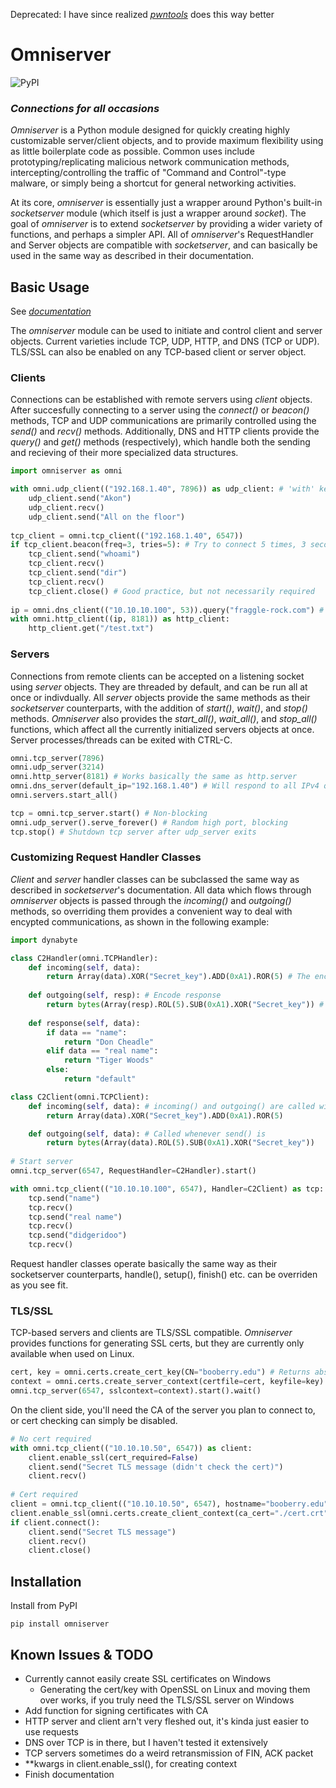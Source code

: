 Deprecated: I have since realized [*pwntools*](https://github.com/Gallopsled/pwntools) does this way better
# Omniserver
![PyPI](https://img.shields.io/pypi/v/omniserver)
### _Connections for all occasions_
*Omniserver* is a Python module designed for quickly creating highly customizable server/client objects, and to provide maximum flexibility using as little boilerplate code as possible. Common uses include prototyping/replicating malicious network communication methods, intercepting/controlling the traffic of "Command and Control"-type malware, or simply being a shortcut for general networking activities.

At its core, *omniserver* is essentially just a wrapper around Python's built-in *socketserver* module (which itself is just a wrapper around *socket*). The goal of *omniserver* is to extend *socketserver* by providing a wider variety of functions, and perhaps a simpler API. All of *omniserver*'s RequestHandler and Server objects are compatible with *socketserver*, and can basically be used in the same way as described in their documentation.
## Basic Usage
See [*documentation*](https://omniserver.readthedocs.io/en/latest/)

The *omniserver* module can be used to initiate and control client and server objects. Current varieties include TCP, UDP, HTTP, and DNS (TCP or UDP). TLS/SSL can also be enabled on any TCP-based client or server object.
### Clients
Connections can be established with remote servers using *client* objects. After succesfully connecting to a server using the *connect()* or *beacon()* methods, TCP and UDP communications are primarily controlled using the *send()* and *recv()* methods. Additionally, DNS and HTTP clients provide the *query()* and *get()* methods (respectively), which handle both the sending and recieving of their more specialized data structures.
```py
import omniserver as omni

with omni.udp_client(("192.168.1.40", 7896)) as udp_client: # 'with' keyword calls connect() and close()
	udp_client.send("Akon")
	udp_client.recv()
	udp_client.send("All on the floor")
	
tcp_client = omni.tcp_client(("192.168.1.40", 6547))
if tcp_client.beacon(freq=3, tries=5): # Try to connect 5 times, 3 seconds apart, before quiting 
	tcp_client.send("whoami")
	tcp_client.recv()
	tcp_client.send("dir")
	tcp_client.recv()
	tcp_client.close() # Good practice, but not necessarily required
	
ip = omni.dns_client(("10.10.10.100", 53)).query("fraggle-rock.com") # query() returns the resolved IP as a string
with omni.http_client((ip, 8181)) as http_client:
    http_client.get("/test.txt")
```
### Servers
Connections from remote clients can be accepted on a listening socket using *server* objects. They are threaded by default, and can be run all at once or indivdually. All *server* objects provide the same methods as their *socketserver* counterparts, with the addition of *start()*, *wait()*, and *stop()* methods. *Omniserver* also provides the *start_all()*, *wait_all()*, and *stop_all()* functions, which affect all the currently initialized servers objects at once. Server processes/threads can be exited with CTRL-C.
```py
omni.tcp_server(7896)
omni.udp_server(3214)
omni.http_server(8181) # Works basically the same as http.server
omni.dns_server(default_ip="192.168.1.40") # Will respond to all IPv4 queries with default IP
omni.servers.start_all()

tcp = omni.tcp_server.start() # Non-blocking
omni.udp_server().serve_forever() # Random high port, blocking
tcp.stop() # Shutdown tcp server after udp_server exits
```
### Customizing Request Handler Classes
*Client* and *server* handler classes can be subclassed the same way as described in *socketserver*'s documentation. All data which flows through *omniserver* objects is passed through the *incoming()* and *outgoing()* methods, so overriding them provides a convenient way to deal with encypted communications, as shown in the following example:
```py
import dynabyte

class C2Handler(omni.TCPHandler):
    def incoming(self, data): 
        return Array(data).XOR("Secret_key").ADD(0xA1).ROR(5) # The encryption scheme, backwords
        
    def outgoing(self, resp): # Encode response
        return bytes(Array(resp).ROL(5).SUB(0xA1).XOR("Secret_key")) # ROL/SUB/XOR'ing all sent data
        
    def response(self, data):
        if data == "name":
            return "Don Cheadle"
        elif data == "real name":
            return "Tiger Woods"
        else:
            return "default"

class C2Client(omni.TCPClient):
    def incoming(self, data): # incoming() and outgoing() are called within recv() and send(), respectively
        return Array(data).XOR("Secret_key").ADD(0xA1).ROR(5)

    def outgoing(self, data): # Called whenever send() is
        return bytes(Array(data).ROL(5).SUB(0xA1).XOR("Secret_key"))
		
# Start server
omni.tcp_server(6547, RequestHandler=C2Handler).start()

with omni.tcp_client(("10.10.10.100", 6547), Handler=C2Client) as tcp:
    tcp.send("name")
    tcp.recv()
    tcp.send("real name")
    tcp.recv()
    tcp.send("didgeridoo")
    tcp.recv()
```
Request handler classes operate basically the same way as their socketserver counterparts, handle(), setup(), finish() etc. can be overriden as you see fit.
### TLS/SSL
TCP-based servers and clients are TLS/SSL compatible. *Omniserver* provides functions for generating SSL certs, but they are currently only available when used on Linux.
```py
cert, key = omni.certs.create_cert_key(CN="booberry.edu") # Returns absolute path to CA cert and private key
context = omni.certs.create_server_context(certfile=cert, keyfile=key)
omni.tcp_server(6547, sslcontext=context).start().wait()
```
On the client side, you'll need the CA of the server you plan to connect to, or cert checking can simply be disabled.
```py
# No cert required
with omni.tcp_client(("10.10.10.50", 6547)) as client:
    client.enable_ssl(cert_required=False)
    client.send("Secret TLS message (didn't check the cert)")
    client.recv()
	
# Cert required
client = omni.tcp_client(("10.10.10.50", 6547), hostname="booberry.edu")
client.enable_ssl(omni.certs.create_client_context(ca_cert="./cert.crt"))
if client.connect():
    client.send("Secret TLS message")
    client.recv()
    client.close()
```
## Installation
Install from PyPI
```
pip install omniserver
```
## Known Issues & TODO
- Currently cannot easily create SSL certificates on Windows
	- Generating the cert/key with OpenSSL on Linux and moving them over works, if you truly need the TLS/SSL server on Windows
- Add function for signing certificates with CA
- HTTP server and client arn't very fleshed out, it's kinda just easier to use requests
- DNS over TCP is in there, but I haven't tested it extensively 
- TCP servers sometimes do a weird retransmission of FIN, ACK packet
- **kwargs in client.enable_ssl(), for creating context
- Finish documentation


